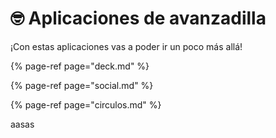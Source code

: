 # 🤓 Aplicaciones de avanzadilla

¡Con estas aplicaciones vas a poder ir un poco más allá!

{% page-ref page="deck.md" %}

{% page-ref page="social.md" %}

{% page-ref page="circulos.md" %}

aasas

